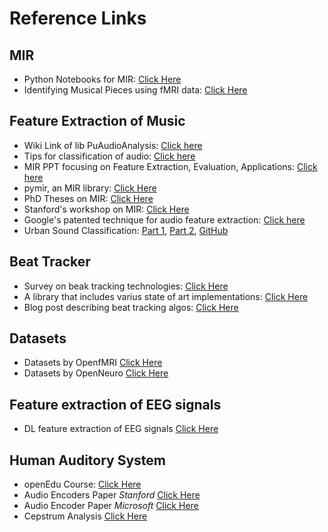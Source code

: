 # Reference Links

## MIR 
- Python Notebooks for MIR: [Click Here](https://musicinformationretrieval.com/)
- Identifying Musical Pieces using fMRI data: [Click Here](https://www.nature.com/articles/s41598-018-20732-3)
## Feature Extraction of Music
- Wiki Link of lib PuAudioAnalysis: [Click here](https://github.com/tyiannak/pyAudioAnalysis/wiki/3.-Feature-Extraction)
- Tips for classification of audio: [Click here](http://www.nyu.edu/classes/bello/ACA_files/8-classification.pdf)
- MIR PPT focusing on Feature Extraction, Evaluation, Applications: [Click here](http://www.ifs.tuwien.ac.at/~schindler/lectures/IR_VU_SS2010-MIR_pt2-TL%20(Alex)%202013.pdf)
- pymir, an MIR library: [Click Here](https://github.com/jsawruk/pymir)
- PhD Theses on MIR: [Click Here](http://www.pampalk.at/mir-phds/)
- Stanford's workshop on MIR: [Click Here](https://github.com/sabSAThai/stanford-mir)
- Google's patented technique for audio feature extraction: [Click here](https://patentimages.storage.googleapis.com/34/0e/d1/9a54c7528cf8ad/US7091409.pdf)
- Urban Sound Classification: [Part 1](http://aqibsaeed.github.io/2016-09-03-urban-sound-classification-part-1/), [Part 2](http://aqibsaeed.github.io/2016-09-24-urban-sound-classification-part-2/), [GitHub](https://github.com/aqibsaeed/Urban-Sound-Classification) 

## Beat Tracker
- Survey on beak tracking technologies: [Click Here](https://musicinformationretrieval.wordpress.com/2017/02/06/audio-beat-tracking-state-of-the-art/)
- A library that includes varius state of art implementations:  [Click Here](https://github.com/CPJKU/madmom)
- Blog post describing beat tracking algos: [Click Here](https://www.analyticsvidhya.com/blog/2018/02/audio-beat-tracking-for-music-information-retrieval/)


## Datasets
- Datasets by OpenfMRI [Click Here](https://legacy.openfmri.org/dataset/)
- Datasets by OpenNeuro [Click Here](https://openneuro.org/public/datasets)
 

## Feature extraction of EEG signals
- DL feature extraction of EEG signals [Click Here](https://arxiv.org/pdf/1511.04306.pdf)


## Human Auditory System
- openEdu Course: [Click Here](http://www.open.edu/openlearn/ocw/mod/oucontent/view.php?id=2577&printable=1)
- Audio Encoders Paper _Stanford_ [Click Here](http://citeseerx.ist.psu.edu/viewdoc/download?doi=10.1.1.142.5692&rep=rep1&type=pdf)
- Audio Encoder Paper _Microsoft_ [Click Here](http://citeseerx.ist.psu.edu/viewdoc/download?doi=10.1.1.84.2230&rep=rep1&type=pdf) 
- Cepstrum Analysis [Click Here](http://research.cs.tamu.edu/prism/lectures/sp/l9.pdf)
